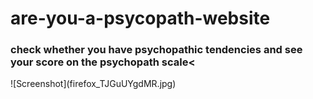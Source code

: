 # are-you-a-psycopath-website
<h3><b>check whether you have psychopathic tendencies and see your score on the psychopath scale<</b></h3>
![Screenshot](firefox_TJGuUYgdMR.jpg)
